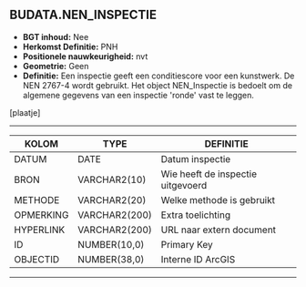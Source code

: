 ﻿## BUDATA.NEN_INSPECTIE

* __BGT inhoud:__ Nee
* __Herkomst Definitie:__ PNH
* __Positionele nauwkeurigheid:__ nvt
* __Geometrie:__ Geen
* __Definitie:__ Een inspectie geeft een conditiescore voor een kunstwerk. De NEN 2767-4 wordt gebruikt. Het object NEN_Inspectie is bedoelt om de algemene gegevens van een inspectie 'ronde' vast te leggen.

[plaatje]

***

|KOLOM                           	|TYPE          	|DEFINITIE|
|------                          	|----          	|-----    |
|DATUM                           	|DATE          	|Datum inspectie|
|BRON                            	|VARCHAR2(10)  	|Wie heeft de inspectie uitgevoerd|
|METHODE                         	|VARCHAR2(20)  	|Welke methode is gebruikt|
|OPMERKING                       	|VARCHAR2(200) 	|Extra toelichting|
|HYPERLINK                       	|VARCHAR2(200) 	|URL naar extern document|
|ID                              	|NUMBER(10,0)  	|Primary Key|
|OBJECTID                        	|NUMBER(38,0)  	|Interne ID ArcGIS|

***
